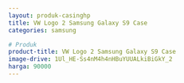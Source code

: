 ```yaml
---
layout: produk-casinghp
title: VW Logo 2 Samsung Galaxy S9 Case
categories: samsung

# Produk
product-title: VW Logo 2 Samsung Galaxy S9 Case
image-drive: 1Ul_HE-Ss4nM4h4nHBuYUUALkiBiGkY_2
harga: 90000
---
```

